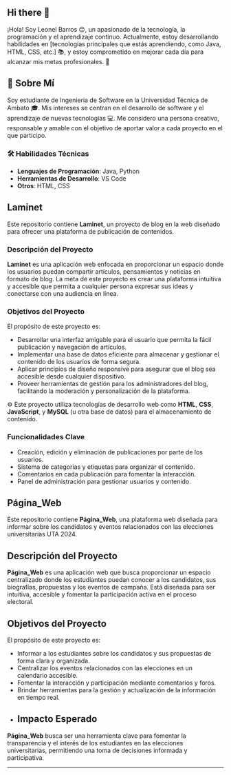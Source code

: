 ## Hi there 👋

¡Hola! Soy Leonel Barros 😊, un apasionado de la tecnología, la programación y el aprendizaje continuo. Actualmente, estoy desarrollando habilidades en [tecnologías principales que estás aprendiendo, como Java, HTML, CSS, etc.] 📚, y estoy comprometido en mejorar cada día para alcanzar mis metas profesionales. 🚀

## 👤 Sobre Mí

Soy estudiante de Ingenieria de Software en la Universidad Técnica de Ambato 🎓. Mis intereses se centran en el desarrollo de software y el aprendizaje de nuevas tecnologías 💻. Me considero una persona creativo, responsable y amable con el objetivo de aportar valor a cada proyecto en el que participo.

### 🛠 Habilidades Técnicas
- **Lenguajes de Programación**:  Java, Python
- **Herramientas de Desarrollo**: VS Code
- **Otros**: HTML, CSS
## Laminet

Este repositorio contiene **Laminet**, un proyecto de blog en la web diseñado para ofrecer una plataforma de publicación de contenidos. 

### Descripción del Proyecto

**Laminet** es una aplicación web enfocada en proporcionar un espacio donde los usuarios puedan compartir artículos, pensamientos y noticias en formato de blog. La meta de este proyecto es crear una plataforma intuitiva y accesible que permita a cualquier persona expresar sus ideas y conectarse con una audiencia en línea.

### Objetivos del Proyecto

El propósito de este proyecto es:

- Desarrollar una interfaz amigable para el usuario que permita la fácil publicación y navegación de artículos.
- Implementar una base de datos eficiente para almacenar y gestionar el contenido de los usuarios de forma segura.
- Aplicar principios de diseño responsive para asegurar que el blog sea accesible desde cualquier dispositivo.
- Proveer herramientas de gestión para los administradores del blog, facilitando la moderación y personalización de la plataforma.

⚙️ Este proyecto utiliza tecnologías de desarrollo web como **HTML**, **CSS**, **JavaScript**, y **MySQL** (u otra base de datos) para el almacenamiento de contenido.

### Funcionalidades Clave

- Creación, edición y eliminación de publicaciones por parte de los usuarios.
- Sistema de categorías y etiquetas para organizar el contenido.
- Comentarios en cada publicación para fomentar la interacción.
- Panel de administración para gestionar usuarios y contenido.
  
 ## Página_Web

Este repositorio contiene **Página_Web**, una plataforma web diseñada para informar sobre los candidatos y eventos relacionados con las elecciones universitarias UTA 2024.

## Descripción del Proyecto

**Página_Web** es una aplicación web que busca proporcionar un espacio centralizado donde los estudiantes puedan conocer a los candidatos, sus biografías, propuestas y los eventos de campaña. Está diseñada para ser intuitiva, accesible y fomentar la participación activa en el proceso electoral.

## Objetivos del Proyecto

El propósito de este proyecto es:

- Informar a los estudiantes sobre los candidatos y sus propuestas de forma clara y organizada.
- Centralizar los eventos relacionados con las elecciones en un calendario accesible.
- Fomentar la interacción y participación mediante comentarios y foros.
- Brindar herramientas para la gestión y actualización de la información en tiempo real.
- ## Impacto Esperado

**Página_Web** busca ser una herramienta clave para fomentar la transparencia y el interés de los estudiantes en las elecciones universitarias, permitiendo una toma de decisiones informada y participativa.

---


